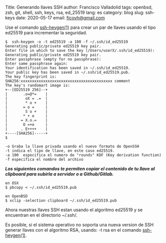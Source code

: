 Title: Generando llaves SSH
author: Francisco Valladolid
tags: openbsd, zsh, git, shell, ssh, keys, rsa, ed_25519
lang: es
category: blog
slug: ssh-keys
date: 2020-05-17
email: ficovh@gmail.com

Use el comando [ssh-heygen(1)](https://man.openbsd.org/ssh-keygen.1) para crear un par de llaves usando el tipo ed25519 para incrementar la seguridad.


    $  ssh-keygen -o -t ed25519 -a 100 -f ~/.ssh/id_ed25519 
    Generating public/private ed25519 key pair.
    Enter file in which to save the key (/Users/userX/.ssh/id_ed25519):
    Generating public/private ed25519 key pair.
    Enter passphrase (empty for no passphrase):
    Enter same passphrase again:
    Your identification has been saved in ~/.ssh/id_ed25519.
    Your public key has been saved in ~/.ssh/id_ed25519.pub.
    The key fingerprint is:
    SHA256:xxxxxxxxxxxxxxxxxxxxxxxxxxxxxxxxxxxxxxxxx comment
    The key's randomart image is:
    +--[ED25519 256]--+
    |       .o=@*=    |
    |        oX = .=  |
    |        * o +    |
    |       = o =     |
    |        S o +    |
    |       * + o     |
    |      = X.o.=    |
    |       O =+o     |
    |      . E++++    |
    +----[SHA256]-----+
    $

    -o Graba la llave privada usando el nuevo formato de OpenSSH  
    -t indica el tipo de llave, en este caso ed25519.
    -a 100  especifica el numero de "rounds" KDF (Key derivation function)
	-f especifica el nombre del archivo
		
***Los siguientes comandos te permiten copiar el contenido de tu llave al clipboard para subirla a servidor o a Github/Gitlab.***

	en OSX
	$ pbcopy < ~/.ssh/id_ed25519.pub
 
	en OpenBSD
	$ xclip -selection clipboard ~/.ssh/id_ed25519.pub


Ahora nuestras llaves SSH estan usando el algoritmo ed25519 y se encuentran en el directorio ~/.ssh/.

Es posible, si el sistema operativo no soporta una nueva version de SSH generar llaves con el algoritmo RSA, usando:  -t rsa en el comando [ssh-heygen(1)](https://man.openbsd.org/ssh-keygen.1).
